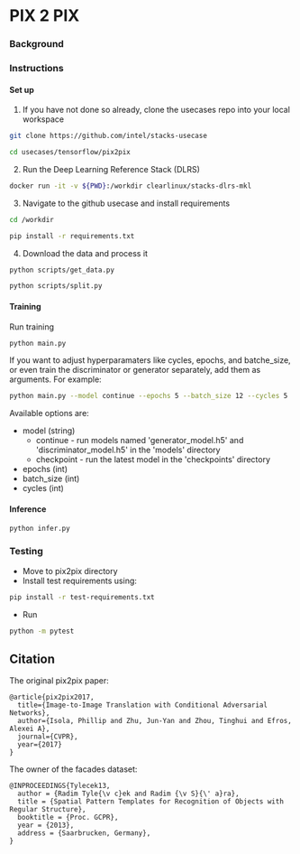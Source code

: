 # PIX 2 PIX

### Background


### Instructions

#### Set up
1. If you have not done so already, clone the usecases repo into your local workspace
```bash
git clone https://github.com/intel/stacks-usecase
```
```bash
cd usecases/tensorflow/pix2pix
```
2. Run the Deep Learning Reference Stack (DLRS)
```bash
docker run -it -v ${PWD}:/workdir clearlinux/stacks-dlrs-mkl
```
3. Navigate to the github usecase and install requirements
```bash
cd /workdir
```
```bash
pip install -r requirements.txt
```
4. Download the data and process it
```bash
python scripts/get_data.py
```
```bash
python scripts/split.py
```

#### Training
Run training
```bash
python main.py
```

If you want to adjust hyperparamaters like cycles, epochs, and batche_size, or even train the discriminator or generator separately, add them as arguments. For example:
```bash
python main.py --model continue --epochs 5 --batch_size 12 --cycles 5
```

Available options are:
* model (string)
    * continue - run models named 'generator_model.h5' and 'discriminator_model.h5' in the 'models' directory
    * checkpoint - run the latest model in the 'checkpoints' directory
* epochs (int)
* batch_size (int)
* cycles (int)

#### Inference
```bash
python infer.py
```


### Testing

- Move to pix2pix directory 
- Install test requirements using:

```bash
pip install -r test-requirements.txt
```

- Run 

```bash
python -m pytest
```

## Citation

The original pix2pix paper:
```
@article{pix2pix2017,
  title={Image-to-Image Translation with Conditional Adversarial Networks},
  author={Isola, Phillip and Zhu, Jun-Yan and Zhou, Tinghui and Efros, Alexei A},
  journal={CVPR},
  year={2017}
}
```

The owner of the facades dataset:
```
@INPROCEEDINGS{Tylecek13,
  author = {Radim Tyle{\v c}ek and Radim {\v S}{\' a}ra},
  title = {Spatial Pattern Templates for Recognition of Objects with Regular Structure},
  booktitle = {Proc. GCPR},
  year = {2013},
  address = {Saarbrucken, Germany},
}
```